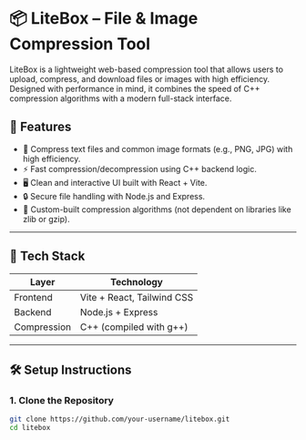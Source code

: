 # 📦 LiteBox – File & Image Compression Tool

LiteBox is a lightweight web-based compression tool that allows users to upload, compress, and download files or images with high efficiency. Designed with performance in mind, it combines the speed of C++ compression algorithms with a modern full-stack interface.

## 🚀 Features

- 📁 Compress text files and common image formats (e.g., PNG, JPG) with high efficiency.
- ⚡ Fast compression/decompression using C++ backend logic.
- 🖥️ Clean and interactive UI built with React + Vite.
- 🔒 Secure file handling with Node.js and Express.
- 🧰 Custom-built compression algorithms (not dependent on libraries like zlib or gzip).

---

## 🧠 Tech Stack

| Layer         | Technology                |
|---------------|----------------------------|
| Frontend      | Vite + React, Tailwind CSS |
| Backend       | Node.js + Express          |
| Compression   | C++ (compiled with g++)    |

---

## 🛠️ Setup Instructions

### 1. Clone the Repository

```bash
git clone https://github.com/your-username/litebox.git
cd litebox
